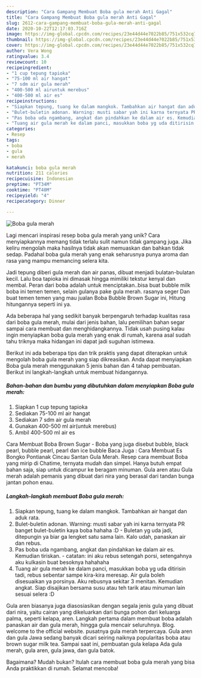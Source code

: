 ```yaml
---
description: "Cara Gampang Membuat Boba gula merah Anti Gagal"
title: "Cara Gampang Membuat Boba gula merah Anti Gagal"
slug: 2612-cara-gampang-membuat-boba-gula-merah-anti-gagal
date: 2020-10-22T12:17:03.716Z
image: https://img-global.cpcdn.com/recipes/23e44d44e7022b85/751x532cq70/boba-gula-merah-foto-resep-utama.jpg
thumbnail: https://img-global.cpcdn.com/recipes/23e44d44e7022b85/751x532cq70/boba-gula-merah-foto-resep-utama.jpg
cover: https://img-global.cpcdn.com/recipes/23e44d44e7022b85/751x532cq70/boba-gula-merah-foto-resep-utama.jpg
author: Vera Wong
ratingvalue: 3.4
reviewcount: 10
recipeingredient:
- "1 cup tepung tapioka"
- "75-100 ml air hangat"
- "7 sdm air gula merah"
- "400-500 ml airuntuk merebus"
- "400-500 ml air es"
recipeinstructions:
- "Siapkan tepung, tuang ke dalam mangkok. Tambahkan air hangat dan aduk rata."
- "Bulet-buletin adonan. Warning: musti sabar yah ini karna ternyata PR banget bulet-buletin kaya boba hahaha :D Buletan yg uda jadi, ditepungin ya biar ga lengket satu sama lain. Kalo udah, panaskan air dan rebus."
- "Pas boba uda ngambang, angkat dan pindahkan ke dalam air es. Kemudian tiriskan. catatan: ini aku rebus setengah porsi, setengahnya aku kulkasin buat besoknya hahahaha"
- "Tuang air gula merah ke dalam panci, masukkan boba yg uda ditirisin tadi, rebus sebentar sampe kira-kira meresap. Air gula boleh disesuaikan ya porsinya. Aku rebusnya sekitar 3 menitan. Kemudian angkat. Siap disajikan bersama susu atau teh tarik atau minuman lain sesuai selera :D"
categories:
- Resep
tags:
- boba
- gula
- merah

katakunci: boba gula merah 
nutrition: 211 calories
recipecuisine: Indonesian
preptime: "PT34M"
cooktime: "PT40M"
recipeyield: "4"
recipecategory: Dinner

---
```



![Boba gula merah](https://img-global.cpcdn.com/recipes/23e44d44e7022b85/751x532cq70/boba-gula-merah-foto-resep-utama.jpg)

Lagi mencari inspirasi resep boba gula merah yang unik? Cara menyiapkannya memang tidak terlalu sulit namun tidak gampang juga. Jika keliru mengolah maka hasilnya tidak akan memuaskan dan bahkan tidak sedap. Padahal boba gula merah yang enak seharusnya punya aroma dan rasa yang mampu memancing selera kita.

Jadi tepung diberi gula merah dan air panas, dibuat menjadi bulatan-bulatan kecil. Lalu boa tapioka ini dimasak hingga mimiliki tekstur kenyal dan membal. Peran dari boba adalah untuk menciptakan..bisa buat bubble milk boba ini temen temen, selain gulanya pake gula merah. rasanya seger Dan buat temen temen yang mau jualan Boba Bubble Brown Sugar ini, Hitung hitungannya seperti ini ya.

Ada beberapa hal yang sedikit banyak berpengaruh terhadap kualitas rasa dari boba gula merah, mulai dari jenis bahan, lalu pemilihan bahan segar sampai cara membuat dan menghidangkannya. Tidak usah pusing kalau ingin menyiapkan boba gula merah yang enak di rumah, karena asal sudah tahu triknya maka hidangan ini dapat jadi suguhan istimewa.


Berikut ini ada beberapa tips dan trik praktis yang dapat diterapkan untuk mengolah boba gula merah yang siap dikreasikan. Anda dapat menyiapkan Boba gula merah menggunakan 5 jenis bahan dan 4 tahap pembuatan. Berikut ini langkah-langkah untuk membuat hidangannya.

<!--inarticleads1-->

##### Bahan-bahan dan bumbu yang dibutuhkan dalam menyiapkan Boba gula merah:

1. Siapkan 1 cup tepung tapioka
1. Sediakan 75-100 ml air hangat
1. Sediakan 7 sdm air gula merah
1. Gunakan 400-500 ml air(untuk merebus)
1. Ambil 400-500 ml air es


Cara Membuat Boba Brown Sugar - Boba yang juga disebut bubble, black pearl, bubble pearl, pearl dan ice bubble Baca Juga : Cara Membuat Es Bongko Pontianak Cincau Santan Gula Merah. Resep cara membuat Boba yang mirip di Chatime, ternyata mudah dan simpel. Hanya butuh empat bahan saja, siap untuk dicampur ke beragam minuman. Gula aren atau Gula merah adalah pemanis yang dibuat dari nira yang berasal dari tandan bunga jantan pohon enau. 

<!--inarticleads2-->

##### Langkah-langkah membuat Boba gula merah:

1. Siapkan tepung, tuang ke dalam mangkok. Tambahkan air hangat dan aduk rata.
1. Bulet-buletin adonan. Warning: musti sabar yah ini karna ternyata PR banget bulet-buletin kaya boba hahaha :D - Buletan yg uda jadi, ditepungin ya biar ga lengket satu sama lain. Kalo udah, panaskan air dan rebus.
1. Pas boba uda ngambang, angkat dan pindahkan ke dalam air es. Kemudian tiriskan. - catatan: ini aku rebus setengah porsi, setengahnya aku kulkasin buat besoknya hahahaha
1. Tuang air gula merah ke dalam panci, masukkan boba yg uda ditirisin tadi, rebus sebentar sampe kira-kira meresap. Air gula boleh disesuaikan ya porsinya. Aku rebusnya sekitar 3 menitan. Kemudian angkat. Siap disajikan bersama susu atau teh tarik atau minuman lain sesuai selera :D


Gula aren biasanya juga diasosiasikan dengan segala jenis gula yang dibuat dari nira, yaitu cairan yang dikeluarkan dari bunga pohon dari keluarga palma, seperti kelapa, aren. Langkah pertama dalam membuat boba adalah panaskan air dan gula merah, hingga gula mencair seluruhnya. Blog. welcome to the official website. pusatnya gula merah terpercaya. Gula aren dan gula Jawa sedang banyak dicari seiring naiknya popularitas boba atau brown sugar milk tea. Sampai saat ini, pembuatan gula kelapa Ada gula merah, gula aren, gula jawa, dan gula batok. 

Bagaimana? Mudah bukan? Itulah cara membuat boba gula merah yang bisa Anda praktikkan di rumah. Selamat mencoba!
